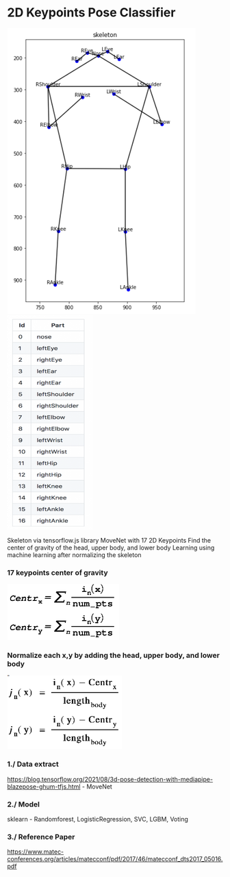 # 2D Keypoints Pose Classifier

![pose_skeleton](img/skeleton.png) <img src="/img/keypoints.png" width="200" height="500"/>

Skeleton via tensorflow.js library
MoveNet with 17 2D Keypoints
Find the center of gravity of the head, upper body, and lower body
Learning using machine learning after normalizing the skeleton

### 17 keypoints center of gravity
![pose_centr1](img/centr1.png)

### Normalize each x,y by adding the head, upper body, and lower body
![pose_centr2](img/centr2.png)

### 1./ Data extract
https://blog.tensorflow.org/2021/08/3d-pose-detection-with-mediapipe-blazepose-ghum-tfjs.html - MoveNet

### 2./ Model
sklearn -
Randomforest, LogisticRegression, SVC, LGBM, Voting

### 3./ Reference Paper
https://www.matec-conferences.org/articles/matecconf/pdf/2017/46/matecconf_dts2017_05016.pdf
